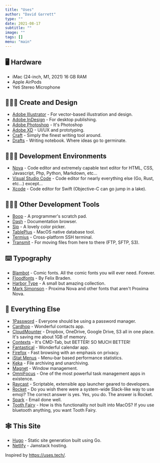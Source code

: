 ```yaml
---
title: "Uses"
author: "David Garrett"
type: ""
date: 2021-08-17
subtitle: ""
image: ""
tags: []
menu: "main"
---
```


## 🖥 Hardware
* iMac (24-inch, M1, 2021) 16 GB RAM
* Apple AirPods
* Yeti Stereo Microphone

## 👨🏽‍🎨 Create and Design
* [Adobe Illustrator](https://www.adobe.com/products/illustrator.html) - For vector-based illustration and design.
* [Adobe InDesign](https://www.adobe.com/products/indesign.html) - For desktop publishing.
* [Adobe Photoshop](https://www.adobe.com/products/photoshop.html) - It's Photoshop
* [Adobe XD](https://www.adobe.com/products/xd.html) - UI/UX and prototyping.
* [Craft](https://www.craft.do/) - Simply the finest writing tool around.
* [Drafts](https://getdrafts.com/) - Writing notebook. Where ideas go to germinate.


## 🧑🏽‍💻 Development Environments
* [Nova](https://nova.app/) - Code editor and extremely capable text editor for HTML, CSS, Javascript, Php, Python, Markdown, etc...
* [Visual Studio Code](https://code.visualstudio.com/) - Code editor for nearly everything else (Go, Rust, etc...) except...
* [Xcode](https://developer.apple.com/xcode/) - Code editor for Swift (Objective-C can go jump in a lake).

## 🧑🏽‍💻 Other Development Tools
* [Boop](https://boop.okat.best/) - A programmer's scratch pad.
* [Dash](https://kapeli.com/dash) - Documentation browser.
* [Sip](https://sipapp.io/) - A lovely color picker.
* [TablePlus](https://tableplus.com/) - MacOS native database tool.
* [Termius](https://termius.com/) - Cross-platform SSH terminal.
* [Transmit](https://panic.com/transmit/) - For moving files from here to there (FTP, SFTP, S3).

## ⌨️ Typography
* [Blambot](https://blambot.com/) - Comic fonts. All the comic fonts you will ever need. Forever.
* [Floodfonts](https://www.floodfonts.com/) - By Felix Braden.
* [Harbor Type](https://www.harbortype.com/) - A small but amazing collection.
* [Mark Simonson](https://www.marksimonson.com/) - Proxima Nova and other fonts that aren't Proxima Nova.

## 📝 Everything Else
* [1Password](https://1password.com/) - Everyone should be using a password manager.
* [Cardhop](https://flexibits.com/cardhop) - Wonderful contacts app.
* [CloudMounter](https://mac.eltima.com/mount-cloud-drive.html) - Dropbox, OneDrive, Google Drive, S3 all in one place. It's saving me about 1GB of memory.
* [Contexts](https://contexts.co/) - It's CMD-Tab, but BETTER! SO MUCH BETTER!
* [Fantastical](https://flexibits.com/fantastical) - Wonderful calendar app.
* [Firefox](https://www.mozilla.org/en-US/firefox/new/) - Fast browsing with an emphasis on privacy.
* [iStat Menus](https://bjango.com/mac/istatmenus/) - Menu-bar based performance statistics.
* [Keka](https://www.keka.io/en/) - File archiving and unarchiving.
* [Magnet](https://magnet.crowdcafe.com/) - Window management.
* [OmniFocus](https://www.omnigroup.com/omnifocus/) - One of the most powerful task management apps in existence.
* [Raycast](https://raycast.com/) - Scriptable, extensible app launcher geared to developers.
* [Rocket](https://matthewpalmer.net/rocket/) - Do you wish there were a system-wide Slack-like way to use emoji? The correct answer is yes. Yes, you do. The answer is Rocket.
* [Spark](https://sparkmailapp.com/) - Email done well.
* [Tooth Fairy](https://c-command.com/toothfairy/) - How is this functionality not built into MacOS? If you use bluetooth anything, you want Tooth Fairy.

## 🕸️ This Site
* [Hugo](https://gohugo.io/) - Static site generation built using Go.
* [Netlify](https://www.netlify.com/) - Jamstack hosting.

Inspired by https://uses.tech/.